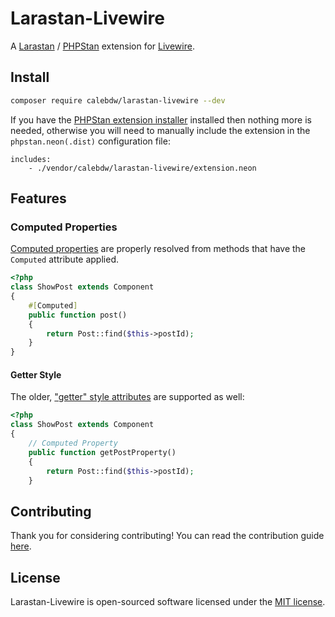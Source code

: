 # Larastan-Livewire

A [Larastan](https://github.com/larastan/larastan) / [PHPStan](https://phpstan.org) extension for [Livewire](https://livewire.laravel.com/).


## Install

```bash
composer require calebdw/larastan-livewire --dev
```

If you have the [PHPStan extension installer](https://phpstan.org/user-guide/extension-library#installing-extensions) installed then nothing more is needed, otherwise you will need to manually include the extension in the `phpstan.neon(.dist)` configuration file:

```neon
includes:
    - ./vendor/calebdw/larastan-livewire/extension.neon
```

## Features

### Computed Properties

[Computed properties](https://livewire.laravel.com/docs/computed-properties) are properly resolved from methods that have the `Computed` attribute applied.

```php
<?php
class ShowPost extends Component
{
    #[Computed]
    public function post()
    {
        return Post::find($this->postId);
    }
}
```

#### Getter Style

The older, ["getter" style attributes](https://laravel-livewire.com/docs/2.x/properties#computed-properties) are supported as well:

```php
<?php
class ShowPost extends Component
{
    // Computed Property
    public function getPostProperty()
    {
        return Post::find($this->postId);
    }
```


## Contributing

Thank you for considering contributing! You can read the contribution guide [here](CONTRIBUTING.md).

## License

Larastan-Livewire is open-sourced software licensed under the [MIT license](LICENSE.md).
